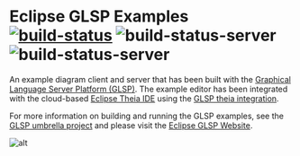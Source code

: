 # Eclipse GLSP Examples [![build-status](https://img.shields.io/jenkins/build?jobUrl=https%3A%2F%2Fci.eclipse.org%2Fglsp%2Fjob%2Feclipse-glsp%2Fjob%2Fglsp-examples%2Fjob%2Fmaster%2F)](https://ci.eclipse.org/glsp/job/eclipse-glsp/job/glsp-examples/job/master) ![build-status-server](https://img.shields.io/jenkins/build?jobUrl=https://ci.eclipse.org/glsp/job/deploy-npm-glsp-examples/&label=npm) ![build-status-server](https://img.shields.io/jenkins/build?jobUrl=https://ci.eclipse.org/glsp/job/deploy-m2-glsp-examples/&label=maven)

An example diagram client and server that has been built with the [Graphical Language Server Platform (GLSP)](https://github.com/eclipse-glsp/glsp). The example editor has been integrated with the cloud-based [Eclipse Theia IDE](https://github.com/theia-ide/theia) using the [GLSP theia integration](https://github.com/eclipse-glsp/glsp-theia-integration).

For more information on building and running the GLSP examples, see the [GLSP umbrella project](https://github.com/eclipse-glsp/glsp) and please visit the [Eclipse GLSP Website](https://www.eclipse.org/glsp).

![alt](https://www.eclipse.org/glsp/images/diagramanimated.gif)


